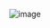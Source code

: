 ![image](https://github.com/imvickykumar999/DjangoWithHarry/assets/50515418/dbc14cdf-be14-4a22-b1e6-0df11291c071)
